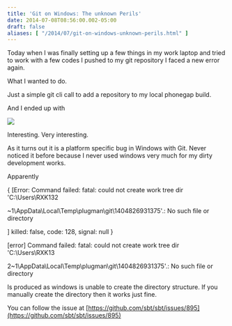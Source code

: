 ```yaml
---
title: 'Git on Windows: The unknown Perils'
date: 2014-07-08T08:56:00.002-05:00
draft: false
aliases: [ "/2014/07/git-on-windows-unknown-perils.html" ]
---
```


  

  

  

Today when I was finally setting up a few things in my work laptop and tried to work with a few codes I pushed to my git repository I faced a new error again.

  

What I wanted to do.

Just a simple git cli call to add a repository to my local phonegap build.

  

And I ended up with

  

[![](http://2.bp.blogspot.com/-b2OTV3rHeG0/U7v4bTO1YoI/AAAAAAAAP6c/s0rqCt4QH08/s1600/Untitled+picture.png)](http://2.bp.blogspot.com/-b2OTV3rHeG0/U7v4bTO1YoI/AAAAAAAAP6c/s0rqCt4QH08/s1600/Untitled+picture.png)

  

  

Interesting. Very interesting.

As it turns out it is a platform specific bug in Windows with Git. Never noticed it before because I never used windows very much for my dirty development works.

  

Apparently

  

{ \[Error: Command failed: fatal: could not create work tree dir 'C:\\Users\\RXK132

~1\\AppData\\Local\\Temp\\plugman\\git\\1404826931375'.: No such file or directory

\] killed: false, code: 128, signal: null }

 \[error\] Command failed: fatal: could not create work tree dir 'C:\\Users\\RXK13

2~1\\AppData\\Local\\Temp\\plugman\\git\\1404826931375'.: No such file or directory

  

Is produced as windows is unable to create the directory structure. If you manually create the directory then it works just fine.

  

You can follow the issue at [https://github.com/sbt/sbt/issues/895](https://github.com/sbt/sbt/issues/895)